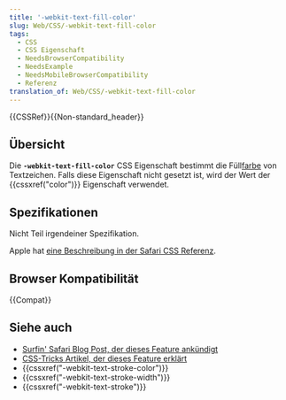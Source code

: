 ```yaml
---
title: '-webkit-text-fill-color'
slug: Web/CSS/-webkit-text-fill-color
tags:
  - CSS
  - CSS Eigenschaft
  - NeedsBrowserCompatibility
  - NeedsExample
  - NeedsMobileBrowserCompatibility
  - Referenz
translation_of: Web/CSS/-webkit-text-fill-color
---
```

{{CSSRef}}{{Non-standard_header}}

## Übersicht

Die **`-webkit-text-fill-color`** CSS Eigenschaft bestimmt die Füll[farbe](/de/docs/Web/CSS/color_value) von Textzeichen. Falls diese Eigenschaft nicht gesetzt ist, wird der Wert der {{cssxref("color")}} Eigenschaft verwendet.

## Spezifikationen

Nicht Teil irgendeiner Spezifikation.

Apple hat [eine Beschreibung in der Safari CSS Referenz](https://developer.apple.com/library/safari/documentation/AppleApplications/Reference/SafariCSSRef/Articles/StandardCSSProperties.html#//apple_ref/doc/uid/TP30001266--webkit-text-fill-color).

## Browser Kompatibilität

{{Compat}}

## Siehe auch

- [Surfin' Safari Blog Post, der dieses Feature ankündigt](https://www.webkit.org/blog/85/introducing-text-stroke/)
- [CSS-Tricks Artikel, der dieses Feature erklärt](https://css-tricks.com/adding-stroke-to-web-text/)
- {{cssxref("-webkit-text-stroke-color")}}
- {{cssxref("-webkit-text-stroke-width")}}
- {{cssxref("-webkit-text-stroke")}}
